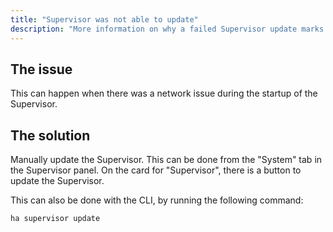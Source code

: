 ```yaml
---
title: "Supervisor was not able to update"
description: "More information on why a failed Supervisor update marks a system as unhealthy."
---
```


## The issue

This can happen when there was a network issue during the startup of the Supervisor.

## The solution

Manually update the Supervisor. This can be done from the "System" tab in the Supervisor panel. On the card for "Supervisor", there is a button to update the Supervisor.

This can also be done with the CLI, by running the following command:
```bash
ha supervisor update
```
